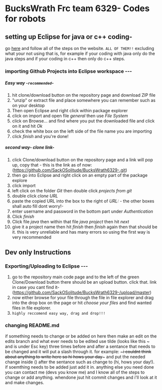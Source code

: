 # BucksWrath Frc team 6329- Codes for robots



## setting up Eclipse for java or c++ coding-
go [here](https://wpilib.screenstepslive.com/s/currentCS/m/java/l/599681-installing-eclipse-c-java) and follow all of the steps on the website. `ALL OF THEM!!` excluding what your not using that is, for example if your coding with java only do the java steps and if your coding in c++ then only do c++ steps.




### importing Github Projects into Eclipse workspace ---  
##### Easy way -`recommended`-
1. hit clone/download button on the repository page  and download ZIP file
2. "unzip" or extract file and place somewhere you can remember such as on your desktop 
3. Then open Eclipse and right click within package explorer
4. click on import and open file *general* then use *File System*
5. click on Browse... and find where you put the downloaded file and click on it and hit *Ok*
6. check the white box on the left side of the file name you are importing
7. click *finish* and you're done!
##### second way- clone link-
1. click Clone/download button on the repository page and a link will pop up, copy that - this is the link as of now: (https://github.com/SackOSolitude/BucksWrath6329-.git)
2. then go into Eclipse and right click on an empty part of the package explore
3. click import
4. left click on the folder *Git* then double click *projects from git*  
5. double click *clone URL*
6. paste the copied URL into the box to the right of *URL:* - the other boxes shall auto fill dont worry!-
7. enter username and password in the bottom part under *Authentication* 
8. Click *finish* 
9. Click file *java* then within that file *java project* then hit *next* 
10. give it a project name then hit *finish* then *finish* again then that should be it.
this is very unreliable and has many errors so using the first way is very recommended



## Dev only Instructions
### Exporting/Uploading to Eclipse ---
1.  go to the repository main code page and to the left of the green Clone/Download button there should be an upload button. click that. link in case you cant find it- (https://github.com/SackOSolitude/BucksWrath6329-/upload/master) 
2. now either browse for your file through the file in file explorer and drag into the drop box on the page  or hit *choose your files* and find wanted files in file explorer.
3. `highly reccomend easy way, drag and drop!!!`




### changing README.md
if something needs to change or be added on here then make an edit on the edits branch and what ever needs to be edited use tilde (looks like this ~ and is under Esc key) three times before and after a sentance that needs to be changed and it will put a slash through it. for example: ~~~i couldnt think about anything to write here so hi hows your day~~~ and put the needed change inside () after the sentance such as change to (hi, hows your day!). if soemthing needs to be added just add it in. anything else you need done you can contact me (devs you know me) and I know all of the steps to change or add anything. whendone jsut hit commit changes and i'll look at it and make changes. 





